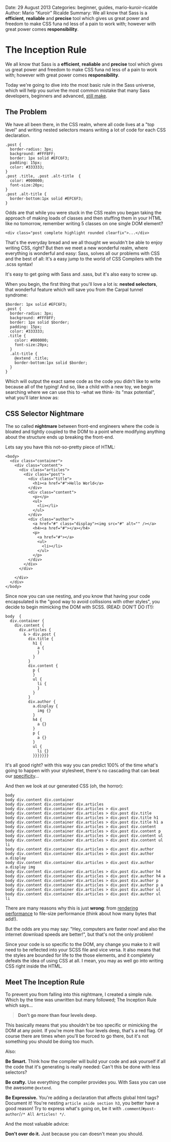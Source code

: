 Date: 29 August 2013
Categories: beginner, guides, mario-kuroir-ricalde
Author: Mario "Kuroir" Ricalde
Summary: We all know that Sass is a **efficient**, **realiable** and **precise** tool which gives us great power and freedom to make CSS funa nd less of a pain to work with; however with great power comes **responsibility**.

# The Inception Rule

We all know that Sass is a **efficient**, **realiable** and **precise** tool which gives us great power and freedom to make CSS funa nd less of a pain to work with; however with great power comes **responsibility**.

Today we're going to dive into the most basic rule in the Sass universe, which will help you surive the most common mistake that many Sass developers, beginners and advanced, [still make](http://37signals.com/svn/posts/3003-css-taking-control-of-the-cascade).

## The Problem

We have all been there, in the CSS realm, where all code lives at a "top level" and writing nested selectors means writing a lot of code for each CSS declaration.

    .post {
      border-radius: 3px;
      background: #FFF8FF;
      border: 1px solid #EFC6F3;
      padding: 15px;
      color: #333333;
    }
    .post .title, .post .alt-title  {
      color: #000000;
      font-size:20px;
    }
    .post .alt-title {
      border-bottom:1px solid #EFC6F3;
    }

Odds are that while you were stuck in the CSS realm you began taking the approach of making loads of classes and then stuffing them in your HTML like no tomorrow, remember writing 5 classes on one single DOM element?

    <div class="post complete highlight rounded clearfix">...</div>

That's the everyday bread and we all thought we wouldn't be able to enjoy writing CSS, right? But then we meet a new wonderful realm, where everything is wonderful and easy: Sass, solves all our problems with CSS and the best of all: It's a easy jump to the world of CSS Compilers with the .scss syntax!

It's easy to get going with Sass and .sass, but it's also easy to screw up.

When you begin, the first thing that you'll love a lot is: **nested selectors**, that wonderful feature which will save you from the Carpal tunnel syndrome:

    $border: 1px solid #EFC6F3;
    .post {
      border-radius: 3px;
      background: #FFF8FF;
      border: 1px solid $border;
      padding: 15px;
      color: #333333;
     .title {
        color: #000000;
        font-size:20px;
      }
      .alt-title {
        @extend .title;
        border-bottom:1px solid $border;
      }
    }

Which will output the exact same code as the code you didn't like to write because all of the typing! And so, like a child with a new toy, we begin searching where we can use this to -what we think- its "max potential", what you'll later know as:

## CSS Selector Nightmare

The so called **nightmare** between front-end engineers where the code is bloated and tightly coupled to the DOM to a point where modifying anything about the structure ends up breaking the front-end.

Lets say you have this not-so-pretty piece of HTML:

    <body>
      <div class="container">
        <div class="content">
          <div class="articles">
            <div class="post">
              <div class="title">
                <h1><a href="#">Hello World</a>
              </div>
              <div class="content">
                <p></p>
                <ul>
                  <li></li>
                </ul>
              </div>
              <div class="author">
                <a href="#" class="display"><img src="#" alt="" /></a>
                <h4><a href="#"></a></h4>
                <p>
                  <a href="#"></a>
                  <ul>
                    <li></li>
                  </ul>
                </p>
              </div>
            </div>
          </div>

        </div>
      </div>
    </body>

Since now you can use nesting, and you know that having your code encapsulated is the "good way to avoid collissions with other styles", you decide to begin mimicking the DOM with SCSS. (READ: DON'T DO IT!):

    body  {
      div.container {
        div.content {
          div.articles {
            & > div.post {
              div.title {
                h1 {
                  a {
                  }
                }
              }
              div.content {
                p {
                }
                ul {
                  li {
                  }
                }
              }
              div.author {
                a.display {
                  img {}
                }
                h4 {
                  a {}
                }
                p {
                  a {}
                }
                ul {
                  li {}
                }}}}}}}

It's all good right? with this way you can predict 100% of the time what's going to happen with your stylesheet, there's no cascading that can beat our [specificity](http://www.htmldog.com/guides/cssadvanced/specificity/)...

And then we look at our generated CSS (oh, the horror):

    body
    body div.content div.container
    body div.content div.container div.articles
    body div.content div.container div.articles > div.post
    body div.content div.container div.articles > div.post div.title
    body div.content div.container div.articles > div.post div.title h1
    body div.content div.container div.articles > div.post div.title h1 a
    body div.content div.container div.articles > div.post div.content
    body div.content div.container div.articles > div.post div.content p
    body div.content div.container div.articles > div.post div.content ul
    body div.content div.container div.articles > div.post div.content ul li
    body div.content div.container div.articles > div.post div.author
    body div.content div.container div.articles > div.post div.author a.display
    body div.content div.container div.articles > div.post div.author a.display img
    body div.content div.container div.articles > div.post div.author h4
    body div.content div.container div.articles > div.post div.author h4 a
    body div.content div.container div.articles > div.post div.author p
    body div.content div.container div.articles > div.post div.author p a
    body div.content div.container div.articles > div.post div.author ul
    body div.content div.container div.articles > div.post div.author ul li

There are many reasons why this is just **wrong**: from [rendering performance](http://code.google.com/speed/page-speed/docs/rendering.html#UseEfficientCSSSelectors) to file-size performance (think about how many bytes that add!).

But the odds are you may say: "Hey, computers are faster now! and also the internet download speeds are better!", but that's not the only problem!

Since your code is so specific to the DOM, any change you make to it will need to be reflected into your SCSS file and vice versa. It also means that the styles are bounded for life to the those elements, and it completely defeats the idea of using CSS at all. I mean, you may as well go into writing CSS right inside the HTML.

## Meet The Inception Rule

To prevent you from falling into this nightmare, I created a simple rule. Which by the time was unwritten but many followed; The Inception Rule which says...

 > **Don’t go more than four levels deep.**

This basically means that you shouldn't be too specific or mimicking the DOM at any point. If you're more than four levels deep, that's a red flag. Of course there are times when you'll be forced to go there, but it's not something you should be doing too much.

Also:

**Be Smart.** Think how the compiler will build your code and ask yourself if all the code that it's generating is really needed: Can't this be done with less selectors?

**Be crafty.** Use everything the compiler provides you. With Sass you can use the awesome `@extend`.

**Be Expressive.** You're adding a declaration that affects global html tags? Document it! You're nesting `article aside section h3`, you better have a good reason! Try to express what's going on, be it with `.comment`/`#post-author`/`/* All Articles! */`.

And the most valuable advice:

**Don't over do it.** Just because you can doesn't mean you should.
